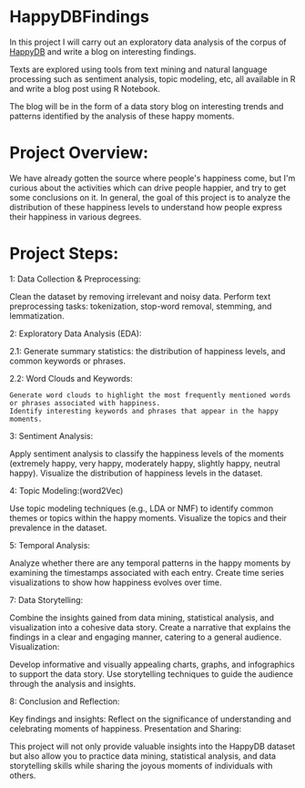 # HappyDBFindings
In this project I will carry out an exploratory data analysis of the corpus of [HappyDB]([url](https://megagon.ai/happydb-a-happiness-database-of-100000-happy-moments/)) and write a blog on interesting findings.

Texts are explored using tools from text mining and natural language processing such as sentiment analysis, topic modeling, etc, all available in R and write a blog post using R Notebook. 
 
The blog will be in the form of a data story blog on interesting trends and patterns identified by the analysis of these happy moments.



# Project Overview:
We have already gotten the source where people's happiness come, but I'm curious about the activities which can drive people happier, and try to get some conclusions on it. In general, the goal of this project is to analyze the distribution of these happiness levels to understand how people express their happiness in various degrees.

# Project Steps:

1: Data Collection & Preprocessing:

Clean the dataset by removing irrelevant and noisy data.
Perform text preprocessing tasks: tokenization, stop-word removal, stemming, and lemmatization.

2: Exploratory Data Analysis (EDA):

 2.1: Generate summary statistics: the distribution of happiness levels, and common keywords or phrases.

 2.2: Word Clouds and Keywords:

    Generate word clouds to highlight the most frequently mentioned words or phrases associated with happiness.
    Identify interesting keywords and phrases that appear in the happy moments.

3: Sentiment Analysis:

Apply sentiment analysis to classify the happiness levels of the moments (extremely happy, very happy, moderately happy, slightly happy, neutral happy).
Visualize the distribution of happiness levels in the dataset.

4: Topic Modeling:(word2Vec)

Use topic modeling techniques (e.g., LDA or NMF) to identify common themes or topics within the happy moments.
Visualize the topics and their prevalence in the dataset.

5: Temporal Analysis:

Analyze whether there are any temporal patterns in the happy moments by examining the timestamps associated with each entry.
Create time series visualizations to show how happiness evolves over time.



7: Data Storytelling:

Combine the insights gained from data mining, statistical analysis, and visualization into a cohesive data story.
Create a narrative that explains the findings in a clear and engaging manner, catering to a general audience.
Visualization:

Develop informative and visually appealing charts, graphs, and infographics to support the data story.
Use storytelling techniques to guide the audience through the analysis and insights.

8: Conclusion and Reflection:

Key findings and insights: 
Reflect on the significance of understanding and celebrating moments of happiness.
Presentation and Sharing:

This project will not only provide valuable insights into the HappyDB dataset but also allow you to practice data mining, statistical analysis, and data storytelling skills while sharing the joyous moments of individuals with others.


